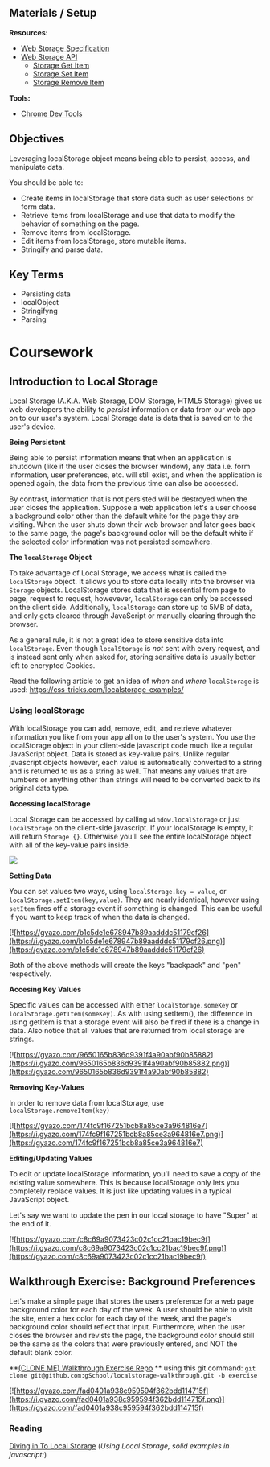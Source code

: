 ## Materials / Setup

**Resources:**

* [Web Storage Specification](https://html.spec.whatwg.org/multipage/webstorage.html)  
* [Web Storage API](https://developer.mozilla.org/en-US/docs/Web/API/Storage)  
  * [Storage Get Item](https://developer.mozilla.org/en-US/docs/Web/API/Storage/getItem)  
  * [Storage Set Item](https://developer.mozilla.org/en-US/docs/Web/API/Storage/setItem)  
  * [Storage Remove Item](https://developer.mozilla.org/en-US/docs/Web/API/Storage/removeItem)

**Tools:**
* [Chrome Dev Tools](https://developer.chrome.com/devtools)

## Objectives

Leveraging localStorage object means being able to persist, access, and manipulate data.

You should be able to:

* Create items in localStorage that store data such as user selections or form data.
* Retrieve items from localStorage and use that data to modify the behavior of something on the page.
* Remove items from localStorage.
* Edit items from localStorage, store mutable items.
* Stringify and parse data.


## Key Terms

* Persisting data
* localObject
* Stringifyng
* Parsing

# Coursework

## Introduction to Local Storage

Local Storage (A.K.A. Web Storage, DOM Storage, HTML5 Storage) gives us web developers the ability to *persist* information or data from our web app on to our user's system. Local Storage data is data that is saved on to the user's device.

**Being Persistent**

Being able to persist information means that when an application is shutdown (like if the user closes the browser window), any data i.e. form information, user preferences, etc. will still exist, and when the application is opened again, the data from the previous time can also be accessed.

By contrast, information that is not persisted will be destroyed when the user closes the application.  Suppose a web application let's a user choose a background color other than the default white for the page they are visiting.  When the user shuts down their web browser and later goes back to the same page, the page's background color will be the default white if the selected color information was not persisted somewhere.  

**The `localStorage` Object**

To take advantage of Local Storage, we access what is called the `localStorage` object.  It allows you to store data locally into the browser via `Storage` objects. LocalStorage stores data that is essential from page to page, request to request, howevever, `localStorage` can only be accessed on the client side. Additionally, `localStorage` can store up to 5MB of data, and only gets cleared through JavaScript or manually clearing through the browser.

As a general rule, it is not a great idea to store sensitive data into `localStorage`. Even though `localStorage` is _not_ sent with every request, and is instead sent only when asked for, storing sensitive data is usually better left to encrypted Cookies.

Read the following article to get an idea of _when_ and _where_ `localStorage` is used: https://css-tricks.com/localstorage-examples/


### Using localStorage

With localStorage you can add, remove, edit, and retrieve whatever information you like from your app all on to the user's system.  You use the localStorage object in your client-side javascript code much like a regular JavaScript object.  Data is stored as key-value pairs.  Unlike regular javascript objects however, each value is automatically converted to a string and is returned to us as a string as well.  That means any values that are numbers or anything other than strings will need to be converted back to its original data type.


**Accessing localStorage**

Local Storage can be accessed by calling `window.localStorage` or just `localStorage` on the client-side javascript.  If your localStorage is empty, it will return `Storage {}`.  Otherwise you'll see the entire localStorage object with all of the key-value pairs inside.  

![](https://i.gyazo.com/b0d46dfea15ba66cfe5cd635ef5b1cd2.png)

**Setting Data**

You can set values two ways, using `localStorage.key = value`, or `localStorage.setItem(key,value)`.  They are nearly identical, however using `setItem` fires off a storage event if something is changed.  This can be useful if you want to keep track of when the data is changed.


[![https://gyazo.com/b1c5de1e678947b89aadddc51179cf26](https://i.gyazo.com/b1c5de1e678947b89aadddc51179cf26.png)](https://gyazo.com/b1c5de1e678947b89aadddc51179cf26)

Both of the above methods will create the keys "backpack" and "pen" respectively.

**Accesing Key Values**

Specific values can be accessed with either `localStorage.someKey` or `localStorage.getItem(someKey)`.  As with using setItem(), the difference in using getItem is that a storage event will also be fired if there is a change in data.  Also notice that all values that are returned from local storage are strings.  

[![https://gyazo.com/9650165b836d9391f4a90abf90b85882](https://i.gyazo.com/9650165b836d9391f4a90abf90b85882.png)](https://gyazo.com/9650165b836d9391f4a90abf90b85882)

**Removing Key-Values**

In order to remove data from localStorage, use `localStorage.removeItem(key)`

[![https://gyazo.com/174fc9f167251bcb8a85ce3a964816e7](https://i.gyazo.com/174fc9f167251bcb8a85ce3a964816e7.png)](https://gyazo.com/174fc9f167251bcb8a85ce3a964816e7)

**Editing/Updating Values**

To edit or update localStorage information, you'll need to save a copy of the existing value somewhere.  This is because localStorage only lets you completely replace values.  It is just like updating values in a typical JavaScript object.  

Let's say we want to update the pen in our local storage to have "Super" at the end of it.

[![https://gyazo.com/c8c69a9073423c02c1cc21bac19bec9f](https://i.gyazo.com/c8c69a9073423c02c1cc21bac19bec9f.png)](https://gyazo.com/c8c69a9073423c02c1cc21bac19bec9f)


## Walkthrough Exercise: Background Preferences

Let's make a simple page that stores the users preference for a web page background color for each day of the week.  A user should be able to visit the site, enter a hex color for each day of the week, and the page's background color should reflect that input.  Furthermore, when the user closes the browser and revists the page, the background color should still be the same as the colors that were previously entered, and NOT the default blank color.

**[(CLONE ME) Walkthrough Exercise Repo](https://github.com/gSchool/localstorage-walkthrough/tree/exercise)
** using this git command: `git clone git@github.com:gSchool/localstorage-walkthrough.git -b exercise`


[![https://gyazo.com/fad0401a938c959594f362bdd114715f](https://i.gyazo.com/fad0401a938c959594f362bdd114715f.png)](https://gyazo.com/fad0401a938c959594f362bdd114715f)


### Reading

[Diving in To Local Storage](http://diveintohtml5.info/storage.html)
(*Using Local Storage, solid examples in javascript:*)

